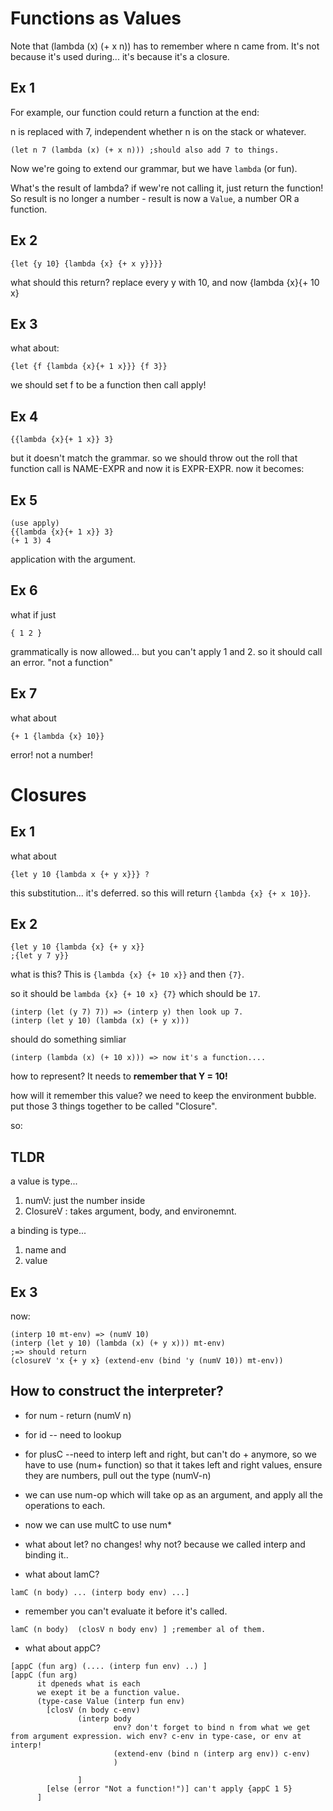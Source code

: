 # Functions as Values

Note that (lambda (x) (+ x n)) has to remember where n came from. It's not because it's used during... it's because it's a closure.


## Ex 1
For example, our function could return a function at the end:

n is replaced with 7, independent whether n is on the stack or whatever.

```racket
(let n 7 (lambda (x) (+ x n))) ;should also add 7 to things.
```

Now we're going to extend our grammar, but we have `lambda` (or fun).

What's the result of lambda? if wew're not calling it, just return the function!
So result is no longer a number - result is now a `Value`, a number OR a function.

## Ex 2

```racket
{let {y 10} {lambda {x} {+ x y}}}}
```
what should this return? replace every y with 10, and now {lambda {x}{+ 10 x}

## Ex 3

what about:

```racket
{let {f {lambda {x}{+ 1 x}}} {f 3}}
```

we should set f to be a function
then call apply!

## Ex 4

```racket
{{lambda {x}{+ 1 x}} 3}
```

but it doesn't match the grammar. so we should throw out the roll that function call is NAME-EXPR and now it is EXPR-EXPR. now it becomes:


## Ex 5
```
(use apply)
{{lambda {x}{+ 1 x}} 3}
(+ 1 3) 4
```

application with the argument.


## Ex 6

what if just

```racket
{ 1 2 }
```

grammatically is now allowed... but you can't apply 1 and 2. so it should call an error. "not a function"


## Ex 7

what about

```racket
{+ 1 {lambda {x} 10}}
```

error! not a number!


# Closures

## Ex 1

what about

```racket
{let y 10 {lambda x {+ y x}}} ?
```

this substitution... it's deferred.
so this will return `{lambda {x} {+ x 10}}`.

## Ex 2

```racket
{let y 10 {lambda {x} {+ y x}}
;{let y 7 y}}
```

what is this? This is `{lambda {x} {+ 10 x}}` and then `{7}`.

so it should be `lambda {x} {+ 10 x} {7}` which should be `17`.

```racket
(interp (let (y 7) 7)) => (interp y) then look up 7.
(interp (let y 10) (lambda (x) (+ y x)))
```

should do something simliar

```racket
(interp (lambda (x) (+ 10 x))) => now it's a function....
```
how to represent? It needs to **remember that Y = 10!**

how will it remember this value? we need to keep the environment bubble. put those 3 things together to be called  "Closure".

so:

## TLDR

a value is type...

1. numV: just the number inside
2. ClosureV : takes argument, body, and environemnt.

a binding is type...

1) name and
2) value


## Ex 3

now:
```
(interp 10 mt-env) => (numV 10)
(interp (let y 10) (lambda (x) (+ y x))) mt-env)
;=> should return
(closureV 'x {+ y x} (extend-env (bind 'y (numV 10)) mt-env))
```


## How to construct the interpreter?

- for num - return (numV n)
- for id -- need to lookup
- for plusC --need to interp left and right, but can't do + anymore, so we have to use
(num+ function) so that it takes left and right values, ensure they are numbers, pull out the type (numV-n)
- we can use num-op which will take op as an argument, and apply all the operations to each.

- now we can use multC to use num*
- what about let? no changes! why not? because we called interp and binding it..
- what about lamC?
```
lamC (n body) ... (interp body env) ...]
```

- remember you can't evaluate it before it's called.

```racket
lamC (n body)  (closV n body env) ] ;remember al of them.
```

- what about appC?
```
[appC (fun arg) (.... (interp fun env) ..) ]
[appC (fun arg)
      it dpeneds what is each
      we exept it be a function value.
      (type-case Value (interp fun env)
        [closV (n body c-env)
               (interp body
                       env? don't forget to bind n from what we get from argument expression. wich env? c-env in type-case, or env at interp!
                       (extend-env (bind n (interp arg env)) c-env)
                       )

               ]
        [else (error "Not a function!")] can't apply {appC 1 5}
      ]
```

